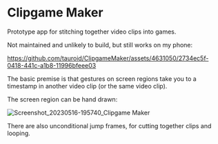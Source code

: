 # Clipgame Maker

Prototype app for stitching together video clips into games.

Not maintained and unlikely to build, but still works on my phone:

https://github.com/tauroid/ClipgameMaker/assets/4631050/2734ec5f-0418-441c-a1b8-11996bfeee03

The basic premise is that gestures on screen regions take you to a timestamp in another video clip (or the same video clip).

The screen region can be hand drawn:

![Screenshot_20230516-195740_Clipgame Maker](https://github.com/tauroid/ClipgameMaker/assets/4631050/c53b1e9d-d583-43dc-9c60-9d89366c2f56)

There are also unconditional jump frames, for cutting together clips and looping.

